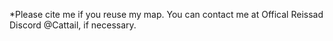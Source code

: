 *Please cite me if you reuse my map. 
You can contact me at Offical Reissad Discord @Cattail, if necessary.
